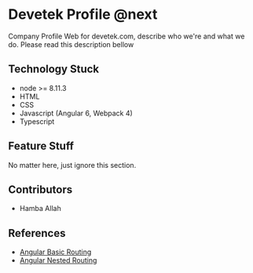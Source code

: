 # Devetek Profile @next

Company Profile Web for devetek.com, describe who we're and what we do. Please read this description bellow

## Technology Stuck

- node >= 8.11.3
- HTML
- CSS
- Javascript (Angular 6, Webpack 4)
- Typescript

## Feature Stuff

No matter here, just ignore this section.

## Contributors

- Hamba Allah

## References

- [Angular Basic Routing](https://blog.angular-university.io/angular2-router/)
- [Angular Nested Routing](https://blog.angular-university.io/angular-2-router-nested-routes-and-nested-auxiliary-routes-build-a-menu-navigation-system/)
